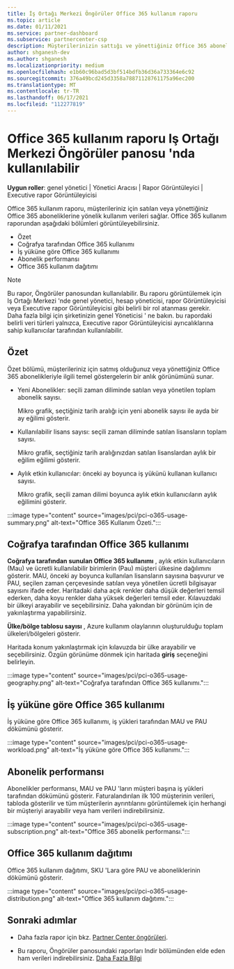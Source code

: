 ```yaml
---
title: İş Ortağı Merkezi Öngörüler Office 365 kullanım raporu
ms.topic: article
ms.date: 01/11/2021
ms.service: partner-dashboard
ms.subservice: partnercenter-csp
description: Müşterilerinizin sattığı ve yönettiğiniz Office 365 aboneliklerinin kullanımı ile ilgili olarak neler yapabileceğinizi görün.
author: shganesh-dev
ms.author: shganesh
ms.localizationpriority: medium
ms.openlocfilehash: e1b60c96bad5d3bf514bdfb36d36a733364e6c92
ms.sourcegitcommit: 376a49bcd245d3358a78871128761175a96ec200
ms.translationtype: MT
ms.contentlocale: tr-TR
ms.lasthandoff: 06/17/2021
ms.locfileid: "112277819"
---
```

# <a name="office-365-usage-report-available-from-the-partner-center-insights-dashboard"></a>Office 365 kullanım raporu Iş Ortağı Merkezi Öngörüler panosu 'nda kullanılabilir

**Uygun roller**: genel yönetici | Yönetici Aracısı | Rapor Görüntüleyici | Executive rapor Görüntüleyicisi

Office 365 kullanım raporu, müşterileriniz için satılan veya yönettiğiniz Office 365 aboneliklerine yönelik kullanım verileri sağlar. Office 365 kullanım raporundan aşağıdaki bölümleri görüntüleyebilirsiniz.

- Özet
- Coğrafya tarafından Office 365 kullanımı
- İş yüküne göre Office 365 kullanımı
- Abonelik performansı
- Office 365 kullanım dağıtımı

 > [!NOTE]
 > Bu rapor, Öngörüler panosundan kullanılabilir. Bu raporu görüntülemek için Iş Ortağı Merkezi 'nde genel yönetici, hesap yöneticisi, rapor Görüntüleyicisi veya Executive rapor Görüntüleyicisi gibi belirli bir rol atanması gerekir. Daha fazla bilgi için şirketinizin genel Yöneticisi ' ne bakın. bu rapordaki belirli veri türleri yalnızca, Executive rapor Görüntüleyicisi ayrıcalıklarına sahip kullanıcılar tarafından kullanılabilir.

## <a name="summary"></a>Özet

Özet bölümü, müşterileriniz için satmış olduğunuz veya yönettiğiniz Office 365 abonelikleriyle ilgili temel göstergelerin bir anlık görünümünü sunar.  

- Yeni Abonelikler: seçili zaman diliminde satılan veya yönetilen toplam abonelik sayısı.

   Mikro grafik, seçtiğiniz tarih aralığı için yeni abonelik sayısı ile ayda bir ay eğilimi gösterir.

- Kullanılabilir lisans sayısı: seçili zaman diliminde satılan lisansların toplam sayısı.

   Mikro grafik, seçtiğiniz tarih aralığınızdan satılan lisanslardan aylık bir eğilim eğilimi gösterir.

- Aylık etkin kullanıcılar: önceki ay boyunca iş yükünü kullanan kullanıcı sayısı. 

   Mikro grafik, seçili zaman dilimi boyunca aylık etkin kullanıcıların aylık eğilimini gösterir.

:::image type="content" source="images/pci/pci-o365-usage-summary.png" alt-text="Office 365 Kullanım Özeti.":::

## <a name="office-365-usage-by-geography"></a>Coğrafya tarafından Office 365 kullanımı

**Coğrafya tarafından sunulan Office 365 kullanımı** , aylık etkin kullanıcıların (Mau) ve ücretli kullanılabilir birimlerin (Pau) müşteri ülkesine dağılımını gösterir. MAU, önceki ay boyunca kullanılan lisansların sayısına başvurur ve PAU, seçilen zaman çerçevesinde satılan veya yönetilen ücretli bilgisayar sayısını ifade eder. Haritadaki daha açık renkler daha düşük değerleri temsil ederken, daha koyu renkler daha yüksek değerleri temsil eder. Kılavuzdaki bir ülkeyi arayabilir ve seçebilirsiniz. Daha yakından bir görünüm için de yakınlaştırma yapabilirsiniz.

**Ülke/bölge tablosu sayısı** , Azure kullanım olaylarının oluşturulduğu toplam ülkeleri/bölgeleri gösterir.

Haritada konum yakınlaştırmak için kılavuzda bir ülke arayabilir ve seçebilirsiniz. Özgün görünüme dönmek için haritada **giriş** seçeneğini belirleyin.


:::image type="content" source="images/pci/pci-o365-usage-geography.png" alt-text="Coğrafya tarafından Office 365 kullanımı.":::

## <a name="office-365-usage-by-workload"></a>İş yüküne göre Office 365 kullanımı

İş yüküne göre Office 365 kullanımı, iş yükleri tarafından MAU ve PAU dökümünü gösterir.

:::image type="content" source="images/pci/pci-o365-usage-workload.png" alt-text="İş yüküne göre Office 365 kullanımı.":::

## <a name="subscriptions-performance"></a>Abonelik performansı

Abonelikler performansı, MAU ve PAU 'ların müşteri başına iş yükleri tarafından dökümünü gösterir. Faturalandırılan ilk 100 müşterinin verileri, tabloda gösterilir ve tüm müşterilerin ayrıntılarını görüntülemek için herhangi bir müşteriyi arayabilir veya ham verileri indirebilirsiniz.

:::image type="content" source="images/pci/pci-o365-usage-subscription.png" alt-text="Office 365 abonelik performansı.":::

## <a name="office-365-usage-distribution"></a>Office 365 kullanım dağıtımı

Office 365 kullanım dağıtımı, SKU 'Lara göre PAU ve aboneliklerinin dökümünü gösterir.

:::image type="content" source="images/pci/pci-o365-usage-distribution.png" alt-text="Office 365 kullanım dağıtımı.":::

## <a name="next-steps"></a>Sonraki adımlar

- Daha fazla rapor için bkz. [Partner Center öngörüleri](partner-center-insights.md).

- Bu raporu, Öngörüler panosundaki raporları Indir bölümünden elde eden ham verileri indirebilirsiniz. [Daha Fazla Bilgi](pci-download-reports.md) 

